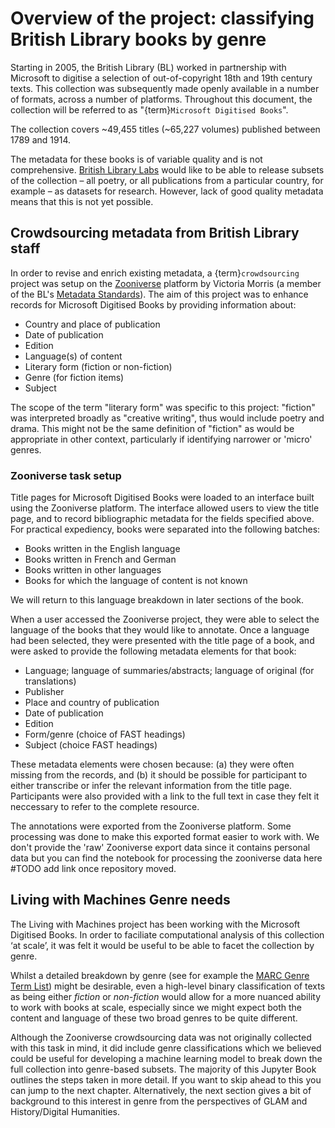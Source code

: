 # Overview of the project: classifying British Library books by genre

Starting in 2005, the British Library (BL) worked in partnership with Microsoft to digitise a selection of out-of-copyright 18th and 19th century texts. This collection was subsequently made openly available in a number of formats, across a number of platforms. Throughout this document, the collection will be referred to as "{term}`Microsoft Digitised Books`".

The collection covers ~49,455 titles (~65,227 volumes) published between 1789 and 1914.

The metadata for these books is of variable quality and is not comprehensive. [British Library Labs](https://www.bl.uk/projects/british-library-labs) would like to be able to release subsets of the collection – all poetry, or all publications from a particular country, for example – as datasets for research. However, lack of good quality metadata means that this is not yet possible.

## Crowdsourcing metadata from British Library staff

In order to revise and enrich existing metadata, a {term}`crowdsourcing` project was setup on the [Zooniverse](https://www.zooniverse.org/) platform by Victoria Morris (a member of the BL's [Metadata Standards](https://www.bl.uk/collection-metadata/strategy-and-standards)). The aim of this project was to enhance records for Microsoft Digitised Books by providing information about:

  - Country and place of publication
  - Date of publication
  - Edition
  - Language(s) of content
  - Literary form (fiction or non-fiction)
  - Genre (for fiction items)
  - Subject

The scope of the term "literary form" was specific to this project: "fiction" was interpreted broadly as "creative writing", thus would include poetry and drama. This might not be the same definition of "fiction" as would be appropriate in other context, particularly if identifying narrower or 'micro' genres.

### Zooniverse task setup

Title pages for Microsoft Digitised Books were loaded to an interface built using the Zooniverse platform. The interface allowed users to view the title page, and to record bibliographic metadata for the fields specified above. For practical expediency, books were separated into the following batches:

- Books written in the English language
- Books written in French and German
- Books written in other languages
- Books for which the language of content is not known

We will return to this language breakdown in later sections of the book.

When a user accessed the Zooniverse project, they were able to select the language of the books that they would like to annotate. Once a language had been selected, they were presented with the title page of a book, and  were asked to provide the following metadata elements for that book:

  - Language; language of summaries/abstracts; language of original (for translations)
  - Publisher
  - Place and country of publication
  - Date of publication
  - Edition
  - Form/genre (choice of FAST headings)
  - Subject (choice FAST headings)

These metadata elements were chosen because: (a) they were often missing from the records, and (b) it should be possible for participant to either transcribe or infer the relevant information from the title page. Participants were also provided with a link to the full text in case they felt it neccessary to refer to the complete resource.

The annotations were exported from the Zooniverse platform. Some processing was done to make this exported format easier to work with. We don't provide the 'raw' Zooniverse export data since it contains personal data but you can find the notebook for processing the zooniverse data here #TODO add link once repository moved.

## Living with Machines Genre needs

The Living with Machines project has been working with the Microsoft Digitised Books. In order to faciliate computational analysis of this collection ‘at scale’, it was felt it would be useful to be able to facet the collection by genre.

Whilst a detailed breakdown by genre (see for example the [MARC Genre Term List](https://www.loc.gov/standards/valuelist/marcgt.html)) might be desirable, even a high-level binary classification of texts as  being either *fiction* or *non-fiction* would allow for a more nuanced ability to work with books at scale, especially since we might expect both the content and language of these two broad genres to be quite different.

Although the Zooniverse crowdsourcing data was not originally collected with this task in mind, it did include genre classifications which we believed could be useful for developing a machine learning model to break down the full collection into genre-based subsets. The majority of this Jupyter Book outlines the steps taken in more detail. If you want to skip ahead to this you can jump to the next chapter. Alternatively, the next section gives a bit of background to this interest in genre from the perspectives of GLAM and History/Digital Humanities.

